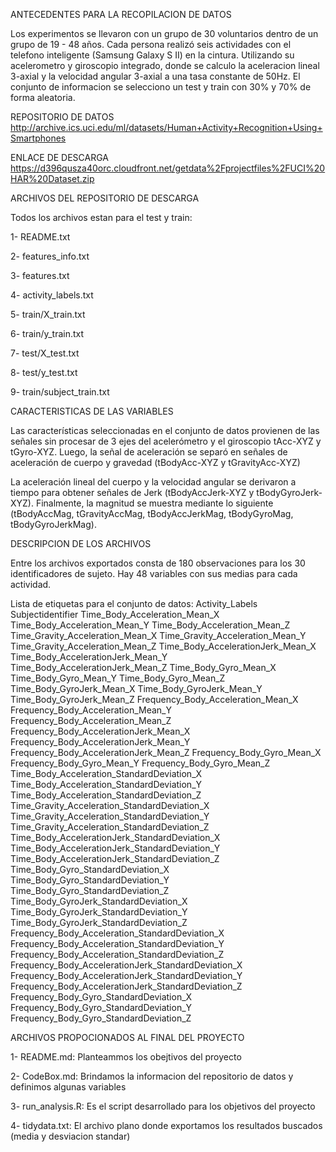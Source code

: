 ANTECEDENTES PARA LA RECOPILACION DE DATOS

Los experimentos se llevaron con un grupo de 30 voluntarios dentro de un grupo de 19 - 48 años. Cada persona realizó seis actividades con el telefono inteligente (Samsung Galaxy S II) en la cintura. Utilizando su acelerometro y giroscopio integrado, donde se calculo la aceleracion lineal 3-axial y la velocidad angular 3-axial a una tasa constante de 50Hz. El conjunto de informacion se selecciono un test y train con 30% y 70% de forma aleatoria.

REPOSITORIO DE DATOS
http://archive.ics.uci.edu/ml/datasets/Human+Activity+Recognition+Using+Smartphones 

ENLACE DE DESCARGA 
https://d396qusza40orc.cloudfront.net/getdata%2Fprojectfiles%2FUCI%20HAR%20Dataset.zip 

ARCHIVOS DEL REPOSITORIO DE DESCARGA

Todos los archivos estan para el test y train:

1- README.txt

2- features_info.txt

3- features.txt

4- activity_labels.txt

5- train/X_train.txt

6- train/y_train.txt

7- test/X_test.txt

8- test/y_test.txt

9- train/subject_train.txt
 
CARACTERISTICAS DE LAS VARIABLES

Las características seleccionadas en el conjunto de datos provienen de las señales sin procesar de 3 ejes del acelerómetro y el giroscopio tAcc-XYZ y tGyro-XYZ. Luego, la señal de aceleración se separó en señales de aceleración de cuerpo y gravedad (tBodyAcc-XYZ y tGravityAcc-XYZ)

La aceleración lineal del cuerpo y la velocidad angular se derivaron a tiempo para obtener señales de Jerk (tBodyAccJerk-XYZ y tBodyGyroJerk-XYZ). Finalmente, la magnitud se muestra mediante lo siguiente (tBodyAccMag, tGravityAccMag, tBodyAccJerkMag, tBodyGyroMag, tBodyGyroJerkMag).

DESCRIPCION DE LOS ARCHIVOS

Entre los archivos exportados consta de 180 observaciones para los 30 identificadores de sujeto. Hay 48 variables con sus medias para cada actividad.

Lista de etiquetas para el conjunto de datos:
Activity_Labels Subjectidentifier Time_Body_Acceleration_Mean_X Time_Body_Acceleration_Mean_Y Time_Body_Acceleration_Mean_Z Time_Gravity_Acceleration_Mean_X Time_Gravity_Acceleration_Mean_Y Time_Gravity_Acceleration_Mean_Z Time_Body_AccelerationJerk_Mean_X Time_Body_AccelerationJerk_Mean_Y Time_Body_AccelerationJerk_Mean_Z Time_Body_Gyro_Mean_X Time_Body_Gyro_Mean_Y Time_Body_Gyro_Mean_Z Time_Body_GyroJerk_Mean_X Time_Body_GyroJerk_Mean_Y Time_Body_GyroJerk_Mean_Z Frequency_Body_Acceleration_Mean_X Frequency_Body_Acceleration_Mean_Y Frequency_Body_Acceleration_Mean_Z Frequency_Body_AccelerationJerk_Mean_X Frequency_Body_AccelerationJerk_Mean_Y Frequency_Body_AccelerationJerk_Mean_Z Frequency_Body_Gyro_Mean_X Frequency_Body_Gyro_Mean_Y Frequency_Body_Gyro_Mean_Z Time_Body_Acceleration_StandardDeviation_X Time_Body_Acceleration_StandardDeviation_Y Time_Body_Acceleration_StandardDeviation_Z Time_Gravity_Acceleration_StandardDeviation_X Time_Gravity_Acceleration_StandardDeviation_Y Time_Gravity_Acceleration_StandardDeviation_Z Time_Body_AccelerationJerk_StandardDeviation_X Time_Body_AccelerationJerk_StandardDeviation_Y Time_Body_AccelerationJerk_StandardDeviation_Z Time_Body_Gyro_StandardDeviation_X Time_Body_Gyro_StandardDeviation_Y Time_Body_Gyro_StandardDeviation_Z Time_Body_GyroJerk_StandardDeviation_X Time_Body_GyroJerk_StandardDeviation_Y Time_Body_GyroJerk_StandardDeviation_Z Frequency_Body_Acceleration_StandardDeviation_X Frequency_Body_Acceleration_StandardDeviation_Y Frequency_Body_Acceleration_StandardDeviation_Z Frequency_Body_AccelerationJerk_StandardDeviation_X Frequency_Body_AccelerationJerk_StandardDeviation_Y Frequency_Body_AccelerationJerk_StandardDeviation_Z Frequency_Body_Gyro_StandardDeviation_X Frequency_Body_Gyro_StandardDeviation_Y Frequency_Body_Gyro_StandardDeviation_Z


ARCHIVOS PROPOCIONADOS AL FINAL DEL PROYECTO 

1- README.md: Planteammos los obejtivos del proyecto

2- CodeBox.md: Brindamos la informacion del repositorio de datos y definimos algunas variables

3- run_analysis.R: Es el script desarrollado para los objetivos del proyecto

4- tidydata.txt: El archivo plano donde exportamos los resultados buscados (media y desviacion standar)
